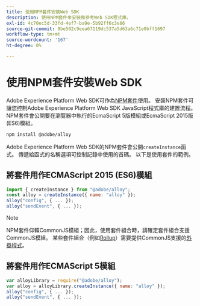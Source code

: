 ```yaml
---
title: 使用NPM套件安裝Web SDK
description: 使用NPM套件來安裝和參考Web SDK程式庫。
exl-id: 4c70ec5d-33fd-4ef7-ba9e-5b92ff6c3e86
source-git-commit: 8be502c9eea67119dc537a5d63a6c71e0bff1697
workflow-type: tm+mt
source-wordcount: '167'
ht-degree: 0%

---
```


# 使用NPM套件安裝Web SDK

Adobe Experience Platform Web SDK可作為[NPM套件](https://www.npmjs.com)使用。 安裝NPM套件可讓您控制Adobe Experience Platform Web SDK JavaScript程式庫的建置流程。 NPM套件會公開要在瀏覽器中執行的EcmaScript 5版模組或EcmaScript 2015版(ES6)模組。

```bash
npm install @adobe/alloy
```

Adobe Experience Platform Web SDK的NPM套件會公開`createInstance`函式。 傳遞給函式的名稱選項可控制記錄中使用的首碼。 以下是使用套件的範例。

## 將套件用作ECMAScript 2015 (ES6)模組

```js
import { createInstance } from "@adobe/alloy";
const alloy = createInstance({ name: "alloy" });
alloy("config", { ... });
alloy("sendEvent", { ... });
```

>[!NOTE]
>
>NPM套件仰賴CommonJS模組；因此，使用套件組合時，請確定套件組合支援CommonJS模組。 某些套件組合（例如[Rollup](https://rollupjs.org)）需要提供CommonJS支援的[外掛程式](https://www.npmjs.com/package/@rollup/plugin-commonjs)。

## 將套件用作ECMAScript 5模組

```js
var alloyLibrary = require("@adobe/alloy");
var alloy = alloyLibrary.createInstance({ name: "alloy" });
alloy("config", { ... });
alloy("sendEvent", { ... });
```
